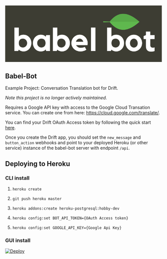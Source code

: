  <p align="center" style="margin-bottom: 25px;"> 
    <img src="img/babel.png" alt="babel bot">
 </p>

Babel-Bot
---
Example Project: Conversation Translation bot for Drift.

<i>Note this project is no longer actively maintained.</i>

Requires a Google API key with access to the Google Cloud Transation service. You can create one from here: https://cloud.google.com/translate/.

You can find your Drift OAuth Access token by following the quick start <a href="https://devdocs.drift.com/docs/quick-start">here</a>.

Once you create the Drift app, you should set the `new_message` and `button_action` webhooks and point to your deployed Heroku (or other service) instance of the babel-bot server with endpoint `/api`.

## Deploying to Heroku

### CLI install 

1. `heroku create`

2. `git push heroku master`

3. `heroku addons:create heroku-postgresql:hobby-dev`

4. `heroku config:set BOT_API_TOKEN={OAuth Access token}`

5. `heroku config:set GOOGLE_API_KEY={Google Api Key}`


### GUI install

[![Deploy](https://www.herokucdn.com/deploy/button.svg)](https://heroku.com/deploy?template=https://github.com/Driftt/babel-bot)

